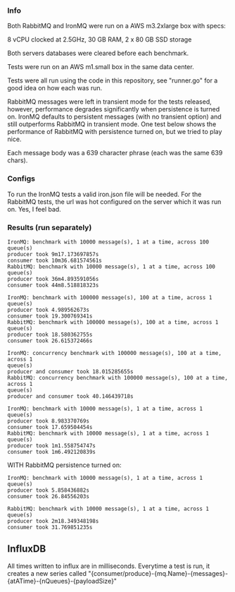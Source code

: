 
### Info

Both RabbitMQ and IronMQ were run on a AWS m3.2xlarge box with specs:

8 vCPU clocked at 2.5GHz, 30 GB RAM, 2 x 80 GB SSD storage

Both servers databases were cleared before each benchmark.

Tests were run on an AWS m1.small box in the same data center.

Tests were all run using the code in this repository, see "runner.go" for a good
idea on how each was run.

RabbitMQ messages were left in transient mode for the tests released, however,
performance degrades significantly when persistence is turned on. IronMQ
defaults to persistent messages (with no transient option) and still outperforms RabbitMQ
in transient mode. One test below shows the performance of RabbitMQ with
persistence turned on, but we tried to play nice.

Each message body was a 639 character phrase (each was the same 639 chars).

### Configs

To run the IronMQ tests a valid iron.json file will be needed.
For the RabbitMQ tests, the url was hot configured on the server which it was
run on. Yes, I feel bad.

### Results (run separately)

```
IronMQ: benchmark with 10000 message(s), 1 at a time, across 100 queue(s)
producer took 9m17.173697857s
consumer took 10m36.681574561s
RabbitMQ: benchmark with 10000 message(s), 1 at a time, across 100 queue(s)
producer took 36m4.893591056s
consumer took 44m8.518818323s
```

```
IronMQ: benchmark with 100000 message(s), 100 at a time, across 1 queue(s)
producer took 4.989562673s
consumer took 19.300769341s
RabbitMQ: benchmark with 100000 message(s), 100 at a time, across 1 queue(s)
producer took 18.580362755s
consumer took 26.615372466s
```

```
IronMQ: concurrency benchmark with 100000 message(s), 100 at a time, across 1
queue(s)
producer and consumer took 18.015285655s
RabbitMQ: concurrency benchmark with 100000 message(s), 100 at a time, across 1
queue(s)
producer and consumer took 40.146439718s
```

```
IronMQ: benchmark with 10000 message(s), 1 at a time, across 1 queue(s)
producer took 8.983370769s
consumer took 17.659504454s
RabbitMQ: benchmark with 10000 message(s), 1 at a time, across 1 queue(s)
producer took 1m1.558754747s
consumer took 1m6.492120839s
```

WITH RabbitMQ persistence turned on:

```
IronMQ: benchmark with 10000 message(s), 1 at a time, across 1 queue(s)
producer took 5.858436882s
consumer took 26.84556203s

RabbitMQ: benchmark with 10000 message(s), 1 at a time, across 1 queue(s)
producer took 2m18.349348198s
consumer took 31.769851235s
```

## InfluxDB

All times written to influx are in milliseconds. Everytime a test is run, it creates a new series called "{consumer/produce}-{mq.Name}-{messages}-{atATime}-{nQueues}-{payloadSize}"
